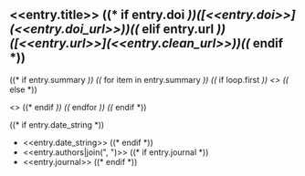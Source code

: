 ## <<entry.title>> ((* if entry.doi *))([<<entry.doi>>](<<entry.doi_url>>))((* elif entry.url *))([<<entry.url>>](<<entry.clean_url>>))((* endif *))

((* if entry.summary *))
    ((* for item in entry.summary *))
        ((* if loop.first *))
  <<item>>
        ((* else *))

  <<item>>
        ((* endif *))
    ((* endfor *))
((* endif *))

((* if entry.date_string *))
- <<entry.date_string>>
((* endif *))
- <<entry.authors|join(", ")>>
((* if entry.journal *))
- <<entry.journal>>
((* endif *))
